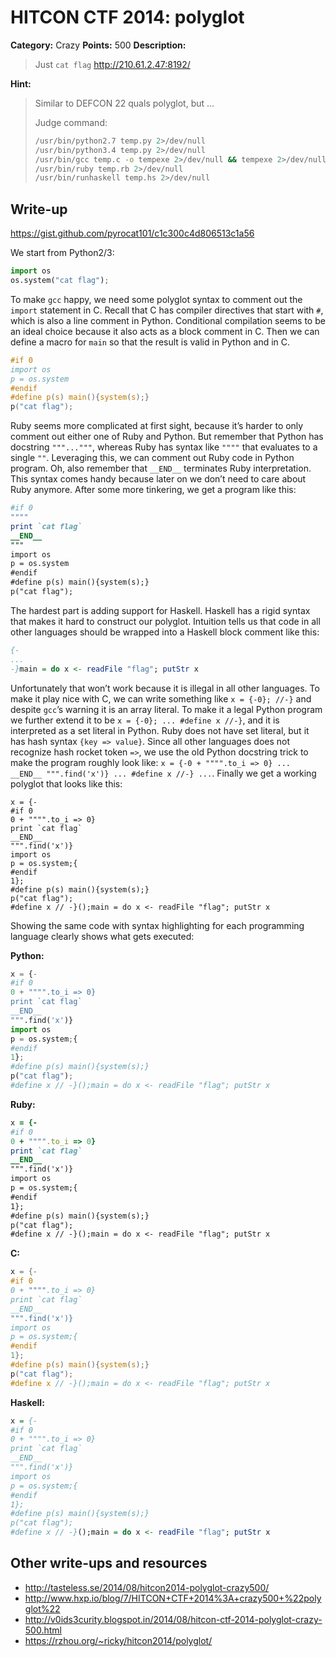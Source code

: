# HITCON CTF 2014: polyglot

**Category:** Crazy
**Points:** 500
**Description:**

> Just `cat flag`
> http://210.61.2.47:8192/

**Hint:**

> Similar to DEFCON 22 quals polyglot, but ...
>
> Judge command:
>
> ```bash
> /usr/bin/python2.7 temp.py 2>/dev/null
> /usr/bin/python3.4 temp.py 2>/dev/null
> /usr/bin/gcc temp.c -o tempexe 2>/dev/null && tempexe 2>/dev/null
> /usr/bin/ruby temp.rb 2>/dev/null
> /usr/bin/runhaskell temp.hs 2>/dev/null
> ```

## Write-up

<https://gist.github.com/pyrocat101/c1c300c4d806513c1a56>

We start from Python2/3:

```python
import os
os.system("cat flag");
```

To make `gcc` happy, we need some polyglot syntax to comment out the `import` statement in C. Recall that C has compiler directives that start with `#`, which is also a line comment in Python. Conditional compilation seems to be an ideal choice because it also acts as a block comment in C. Then we can define a macro for `main` so that the result is valid in Python and in C.

```c
#if 0
import os
p = os.system
#endif
#define p(s) main(){system(s);}
p("cat flag");
```

Ruby seems more complicated at first sight, because it’s harder to only comment out either one of Ruby and Python. But remember that Python has docstring `"""..."""`, whereas Ruby has syntax like `""""` that evaluates to a single `""`. Leveraging this, we can comment out Ruby code in Python program. Oh, also remember that `__END__` terminates Ruby interpretation. This syntax comes handy because later on we don’t need to care about Ruby anymore. After some more tinkering, we get a program like this:

```ruby
#if 0
""""
print `cat flag`
__END__
"""
import os
p = os.system
#endif
#define p(s) main(){system(s);}
p("cat flag");
```

The hardest part is adding support for Haskell. Haskell has a rigid syntax that makes it hard to construct our polyglot. Intuition tells us that code in all other languages should be wrapped into a Haskell block comment like this:

```haskell
{-
...
-}main = do x <- readFile "flag"; putStr x
```

Unfortunately that won’t work because it is illegal in all other languages. To make it play nice with C, we can write something like `x = {-0}; //-}` and despite `gcc`’s warning it is an array literal. To make it a legal Python program we further extend it to be `x = {-0}; ... #define x //-}`, and it is interpreted as a set literal in Python. Ruby does not have set literal, but it has hash syntax `{key => value}`. Since all other languages does not recognize hash rocket token `=>`, we use the old Python docstring trick to make the program roughly look like: `x = {-0 + """".to_i => 0} ... __END__ """.find('x')} ... #define x //-} ...`. Finally we get a working polyglot that looks like this:

```
x = {-
#if 0
0 + """".to_i => 0}
print `cat flag`
__END__
""".find('x')}
import os
p = os.system;{
#endif
1};
#define p(s) main(){system(s);}
p("cat flag");
#define x // -}();main = do x <- readFile "flag"; putStr x
```

Showing the same code with syntax highlighting for each programming language clearly shows what gets executed:

**Python:**

```python
x = {-
#if 0
0 + """".to_i => 0}
print `cat flag`
__END__
""".find('x')}
import os
p = os.system;{
#endif
1};
#define p(s) main(){system(s);}
p("cat flag");
#define x // -}();main = do x <- readFile "flag"; putStr x
```

**Ruby:**

```ruby
x = {-
#if 0
0 + """".to_i => 0}
print `cat flag`
__END__
""".find('x')}
import os
p = os.system;{
#endif
1};
#define p(s) main(){system(s);}
p("cat flag");
#define x // -}();main = do x <- readFile "flag"; putStr x
```

**C:**

```c
x = {-
#if 0
0 + """".to_i => 0}
print `cat flag`
__END__
""".find('x')}
import os
p = os.system;{
#endif
1};
#define p(s) main(){system(s);}
p("cat flag");
#define x // -}();main = do x <- readFile "flag"; putStr x
```

**Haskell:**

```haskell
x = {-
#if 0
0 + """".to_i => 0}
print `cat flag`
__END__
""".find('x')}
import os
p = os.system;{
#endif
1};
#define p(s) main(){system(s);}
p("cat flag");
#define x // -}();main = do x <- readFile "flag"; putStr x
```

## Other write-ups and resources

* <http://tasteless.se/2014/08/hitcon2014-polyglot-crazy500/>
* <http://www.hxp.io/blog/7/HITCON+CTF+2014%3A+crazy500+%22polyglot%22>
* <http://v0ids3curity.blogspot.in/2014/08/hitcon-ctf-2014-polyglot-crazy-500.html>
* https://rzhou.org/~ricky/hitcon2014/polyglot/
